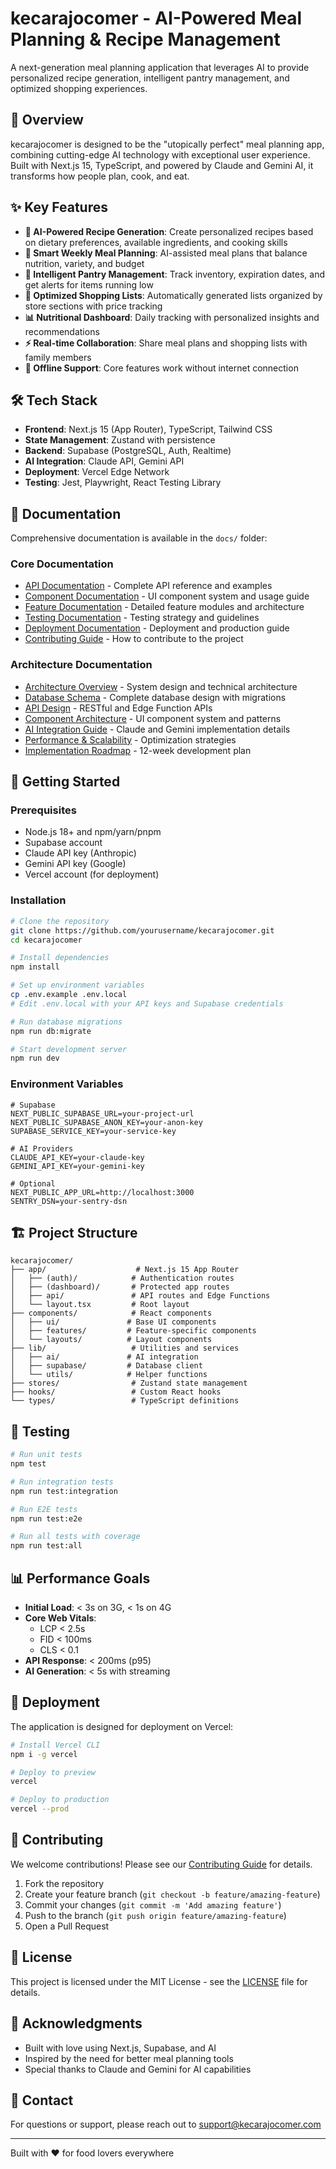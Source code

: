 # kecarajocomer - AI-Powered Meal Planning & Recipe Management

A next-generation meal planning application that leverages AI to provide personalized recipe generation, intelligent pantry management, and optimized shopping experiences.

## 🚀 Overview

kecarajocomer is designed to be the "utopically perfect" meal planning app, combining cutting-edge AI technology with exceptional user experience. Built with Next.js 15, TypeScript, and powered by Claude and Gemini AI, it transforms how people plan, cook, and eat.

## ✨ Key Features

- **🤖 AI-Powered Recipe Generation**: Create personalized recipes based on dietary preferences, available ingredients, and cooking skills
- **📅 Smart Weekly Meal Planning**: AI-assisted meal plans that balance nutrition, variety, and budget
- **🏪 Intelligent Pantry Management**: Track inventory, expiration dates, and get alerts for items running low
- **🛒 Optimized Shopping Lists**: Automatically generated lists organized by store sections with price tracking
- **📊 Nutritional Dashboard**: Daily tracking with personalized insights and recommendations
- **⚡ Real-time Collaboration**: Share meal plans and shopping lists with family members
- **📱 Offline Support**: Core features work without internet connection

## 🛠️ Tech Stack

- **Frontend**: Next.js 15 (App Router), TypeScript, Tailwind CSS
- **State Management**: Zustand with persistence
- **Backend**: Supabase (PostgreSQL, Auth, Realtime)
- **AI Integration**: Claude API, Gemini API
- **Deployment**: Vercel Edge Network
- **Testing**: Jest, Playwright, React Testing Library

## 📖 Documentation

Comprehensive documentation is available in the `docs/` folder:

### Core Documentation
- [API Documentation](./docs/API.md) - Complete API reference and examples
- [Component Documentation](./docs/COMPONENTS.md) - UI component system and usage guide
- [Feature Documentation](./docs/FEATURES.md) - Detailed feature modules and architecture
- [Testing Documentation](./docs/TESTING.md) - Testing strategy and guidelines
- [Deployment Documentation](./docs/DEPLOYMENT.md) - Deployment and production guide
- [Contributing Guide](./docs/CONTRIBUTING.md) - How to contribute to the project

### Architecture Documentation
- [Architecture Overview](./ARCHITECTURE.md) - System design and technical architecture
- [Database Schema](./DATABASE_SCHEMA.md) - Complete database design with migrations
- [API Design](./API_DESIGN.md) - RESTful and Edge Function APIs
- [Component Architecture](./COMPONENT_ARCHITECTURE.md) - UI component system and patterns
- [AI Integration Guide](./AI_INTEGRATION.md) - Claude and Gemini implementation details
- [Performance & Scalability](./PERFORMANCE_SCALABILITY.md) - Optimization strategies
- [Implementation Roadmap](./IMPLEMENTATION_ROADMAP.md) - 12-week development plan

## 🚦 Getting Started

### Prerequisites

- Node.js 18+ and npm/yarn/pnpm
- Supabase account
- Claude API key (Anthropic)
- Gemini API key (Google)
- Vercel account (for deployment)

### Installation

```bash
# Clone the repository
git clone https://github.com/yourusername/kecarajocomer.git
cd kecarajocomer

# Install dependencies
npm install

# Set up environment variables
cp .env.example .env.local
# Edit .env.local with your API keys and Supabase credentials

# Run database migrations
npm run db:migrate

# Start development server
npm run dev
```

### Environment Variables

```env
# Supabase
NEXT_PUBLIC_SUPABASE_URL=your-project-url
NEXT_PUBLIC_SUPABASE_ANON_KEY=your-anon-key
SUPABASE_SERVICE_KEY=your-service-key

# AI Providers
CLAUDE_API_KEY=your-claude-key
GEMINI_API_KEY=your-gemini-key

# Optional
NEXT_PUBLIC_APP_URL=http://localhost:3000
SENTRY_DSN=your-sentry-dsn
```

## 🏗️ Project Structure

```
kecarajocomer/
├── app/                    # Next.js 15 App Router
│   ├── (auth)/            # Authentication routes
│   ├── (dashboard)/       # Protected app routes
│   ├── api/               # API routes and Edge Functions
│   └── layout.tsx         # Root layout
├── components/            # React components
│   ├── ui/               # Base UI components
│   ├── features/         # Feature-specific components
│   └── layouts/          # Layout components
├── lib/                   # Utilities and services
│   ├── ai/               # AI integration
│   ├── supabase/         # Database client
│   └── utils/            # Helper functions
├── stores/                # Zustand state management
├── hooks/                 # Custom React hooks
└── types/                 # TypeScript definitions
```

## 🧪 Testing

```bash
# Run unit tests
npm test

# Run integration tests
npm run test:integration

# Run E2E tests
npm run test:e2e

# Run all tests with coverage
npm run test:all
```

## 📊 Performance Goals

- **Initial Load**: < 3s on 3G, < 1s on 4G
- **Core Web Vitals**: 
  - LCP < 2.5s
  - FID < 100ms
  - CLS < 0.1
- **API Response**: < 200ms (p95)
- **AI Generation**: < 5s with streaming

## 🚀 Deployment

The application is designed for deployment on Vercel:

```bash
# Install Vercel CLI
npm i -g vercel

# Deploy to preview
vercel

# Deploy to production
vercel --prod
```

## 🤝 Contributing

We welcome contributions! Please see our [Contributing Guide](./CONTRIBUTING.md) for details.

1. Fork the repository
2. Create your feature branch (`git checkout -b feature/amazing-feature`)
3. Commit your changes (`git commit -m 'Add amazing feature'`)
4. Push to the branch (`git push origin feature/amazing-feature`)
5. Open a Pull Request

## 📝 License

This project is licensed under the MIT License - see the [LICENSE](./LICENSE) file for details.

## 🙏 Acknowledgments

- Built with love using Next.js, Supabase, and AI
- Inspired by the need for better meal planning tools
- Special thanks to Claude and Gemini for AI capabilities

## 📧 Contact

For questions or support, please reach out to [support@kecarajocomer.com](mailto:support@kecarajocomer.com)

---

Built with ❤️ for food lovers everywhere